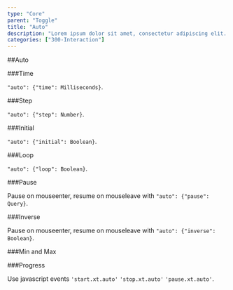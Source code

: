 ```yaml
---
type: "Core"
parent: "Toggle"
title: "Auto"
description: "Lorem ipsum dolor sit amet, consectetur adipiscing elit. Nunc tempus laoreet leo sit amet iaculis."
categories: ["300-Interaction"]
---
```


##Auto

###Time

`"auto": {"time": Milliseconds}`.

<demo>
  <demovanilla src="inline/demo/toggle/auto-time">
  </demovanilla>
</demo>

###Step

`"auto": {"step": Number}`.

<demo>
  <demovanilla src="inline/demo/toggle/auto-step">
  </demovanilla>
</demo>

###Initial

`"auto": {"initial": Boolean}`.

<demo>
  <demovanilla src="inline/demo/toggle/auto-initial">
  </demovanilla>
</demo>

###Loop

`"auto": {"loop": Boolean}`.

<demo>
  <demovanilla src="inline/demo/toggle/auto-loop">
  </demovanilla>
</demo>

###Pause

Pause on mouseenter, resume on mouseleave with `"auto": {"pause": Query}`.

<demo>
  <demovanilla src="inline/demo/toggle/auto-pause">
  </demovanilla>
</demo>

###Inverse

Pause on mouseenter, resume on mouseleave with `"auto": {"inverse": Boolean}`.

<demo>
  <demovanilla src="inline/demo/toggle/auto-inverse">
  </demovanilla>
</demo>

###Min and Max

<demo>
  <demovanilla src="inline/demo/toggle/auto-minmax">
  </demovanilla>
</demo>

###Progress

Use javascript events `'start.xt.auto'` `'stop.xt.auto'` `'pause.xt.auto'`.

<demo>
  <demovanilla src="inline/demo/toggle/progress">
  </demovanilla>
</demo>

